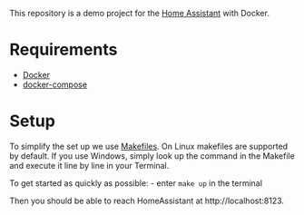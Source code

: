 This repository is a demo project for the [Home Assistant](https://www.home-assistant.io/) with Docker. 



# Requirements

* [Docker](https://docs.docker.com/install/)
* [docker-compose](https://docs.docker.com/compose/install/)

# Setup
To simplify the set up we use [Makefiles](https://en.wikipedia.org/wiki/Makefile). On Linux makefiles are supported by default. If you use Windows, simply look up the command in the Makefile and execute it line by line in your Terminal.  
  
To get started as quickly as possible:
	- enter `make up` in the terminal

Then you should be able to reach HomeAssistant at http://localhost:8123.
